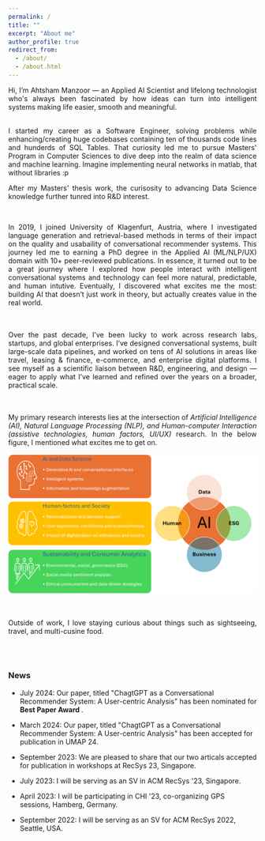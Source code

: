 ```yaml
---
permalink: /
title: ""
excerpt: "About me"
author_profile: true
redirect_from: 
  - /about/
  - /about.html
---
```


<div style="text-align: justify"> 

Hi, I’m Ahtsham Manzoor — an Applied AI Scientist and lifelong technologist who's always been fascinated by how ideas can turn into intelligent systems making life easier, smooth and meaningful.
 <br> <br>


I started my career as a Software Engineer, solving problems while enhancing/creating huge codebases containing ten of thousands code lines and hunderds of SQL Tables. 
That curiosity led me to pursue Masters' Program in Computer Sciences to dive deep into the realm of data science and machine learning. Imagine implementing neural networks in matlab, that without libraries :p

After my Masters' thesis work, the curisosity to advancing Data Science knowledge further tunred into R&D interest.

 <br>

In 2019, I joined University of Klagenfurt, Austria, where I investigated language generation and retrieval-based methods in terms of their impact on the quality and 
usabaility of conversational recommender systems. This journey led me to earning a PhD degree in the Applied AI (ML/NLP/UX) domain with 10+ peer-reviewed publications. 
In essence, it turned out to be a great journey where I explored how people interact with intelligent conversational systems 
and technology can feel more natural, predictable, and human intutive. Eventually, I discovered what excites me the most: building AI that doesn’t just work in theory, 
but actually creates value in the real world.




 <br><br>
Over the past decade, I’ve been lucky to work across research labs, startups, and global enterprises. 
I’ve designed conversational systems, built large-scale data pipelines, and worked on tens of AI solutions in areas like travel, leasing & finance, e-commerce, and enterprise digital platforms. 
I see myself as a scientific liaison between R&D, engineering, and design — eager to apply what I’ve learned and refined over the years on a broader, practical scale.

 <br> <br>
My primary research interests lies at the intersection of <i>Artificial Intelligence (AI), Natural Language Processing (NLP), 
and Human-computer Interaction (assistive technologies, human factors, UI/UX)</i>  research. In the below figure, I mentioned what excites me to get on.

<div style="text-align: center;">
         <img src="./images/research-interests.png" alt="">
</div>
 <br>
<br>


Outside of work, I love staying curious about things such as sightseeing, travel, and multi-cusine food.


</div>

 <br>
<br>

### News
- July 2024: Our paper, titled "ChagtGPT as a Conversational Recommender System: A User-centric Analysis" has been nominated for <b>Best Paper Award </b>.

- March 2024: Our paper, titled "ChagtGPT as a Conversational Recommender System: A User-centric Analysis" has been accepted for publication in UMAP 24.

- September 2023: We are pleased to share that our two articals accepted for publication in workshops at RecSys 23, Singapore.

- July 2023: I will be serving as an SV in ACM RecSys '23, Singapore.

- April 2023: I will be participating in CHI '23, co-organizing GPS sessions, Hamberg, Germany.

- September 2022: I will be serving as an SV for ACM RecSys 2022, Seattle, USA.


